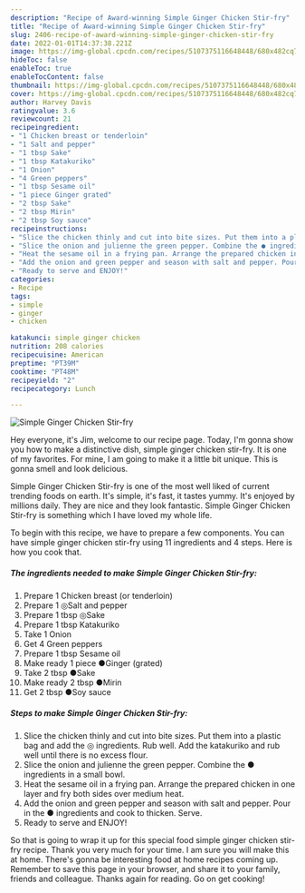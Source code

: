 ```yaml
---
description: "Recipe of Award-winning Simple Ginger Chicken Stir-fry"
title: "Recipe of Award-winning Simple Ginger Chicken Stir-fry"
slug: 2406-recipe-of-award-winning-simple-ginger-chicken-stir-fry
date: 2022-01-01T14:37:38.221Z
image: https://img-global.cpcdn.com/recipes/5107375116648448/680x482cq70/simple-ginger-chicken-stir-fry-recipe-main-photo.jpg
hideToc: false
enableToc: true
enableTocContent: false
thumbnail: https://img-global.cpcdn.com/recipes/5107375116648448/680x482cq70/simple-ginger-chicken-stir-fry-recipe-main-photo.jpg
cover: https://img-global.cpcdn.com/recipes/5107375116648448/680x482cq70/simple-ginger-chicken-stir-fry-recipe-main-photo.jpg
author: Harvey Davis
ratingvalue: 3.6
reviewcount: 21
recipeingredient:
- "1 Chicken breast or tenderloin"
- "1 Salt and pepper"
- "1 tbsp Sake"
- "1 tbsp Katakuriko"
- "1 Onion"
- "4 Green peppers"
- "1 tbsp Sesame oil"
- "1 piece Ginger grated"
- "2 tbsp Sake"
- "2 tbsp Mirin"
- "2 tbsp Soy sauce"
recipeinstructions:
- "Slice the chicken thinly and cut into bite sizes. Put them into a plastic bag and add the ◎ ingredients. Rub well. Add the katakuriko and rub well until there is no excess flour."
- "Slice the onion and julienne the green pepper. Combine the ● ingredients in a small bowl."
- "Heat the sesame oil in a frying pan. Arrange the prepared chicken in one layer and fry both sides over medium heat."
- "Add the onion and green pepper and season with salt and pepper. Pour in the ● ingredients and cook to thicken. Serve."
- "Ready to serve and ENJOY!"
categories:
- Recipe
tags:
- simple
- ginger
- chicken

katakunci: simple ginger chicken 
nutrition: 208 calories
recipecuisine: American
preptime: "PT39M"
cooktime: "PT48M"
recipeyield: "2"
recipecategory: Lunch

---
```



![Simple Ginger Chicken Stir-fry](https://img-global.cpcdn.com/recipes/5107375116648448/680x482cq70/simple-ginger-chicken-stir-fry-recipe-main-photo.jpg)

Hey everyone, it's Jim, welcome to our recipe page. Today, I'm gonna show you how to make a distinctive dish, simple ginger chicken stir-fry. It is one of my favorites. For mine, I am going to make it a little bit unique. This is gonna smell and look delicious.



Simple Ginger Chicken Stir-fry is one of the most well liked of current trending foods on earth. It's simple, it's fast, it tastes yummy. It's enjoyed by millions daily. They are nice and they look fantastic. Simple Ginger Chicken Stir-fry is something which I have loved my whole life.


To begin with this recipe, we have to prepare a few components. You can have simple ginger chicken stir-fry using 11 ingredients and 4 steps. Here is how you cook that.

<!--inarticleads1-->

##### The ingredients needed to make Simple Ginger Chicken Stir-fry:

1. Prepare 1 Chicken breast (or tenderloin)
1. Prepare 1 ◎Salt and pepper
1. Prepare 1 tbsp ◎Sake
1. Prepare 1 tbsp Katakuriko
1. Take 1 Onion
1. Get 4 Green peppers
1. Prepare 1 tbsp Sesame oil
1. Make ready 1 piece ●Ginger (grated)
1. Take 2 tbsp ●Sake
1. Make ready 2 tbsp ●Mirin
1. Get 2 tbsp ●Soy sauce




<!--inarticleads2-->

##### Steps to make Simple Ginger Chicken Stir-fry:

1. Slice the chicken thinly and cut into bite sizes. Put them into a plastic bag and add the ◎ ingredients. Rub well. Add the katakuriko and rub well until there is no excess flour.
1. Slice the onion and julienne the green pepper. Combine the ● ingredients in a small bowl.
1. Heat the sesame oil in a frying pan. Arrange the prepared chicken in one layer and fry both sides over medium heat.
1. Add the onion and green pepper and season with salt and pepper. Pour in the ● ingredients and cook to thicken. Serve.
1. Ready to serve and ENJOY!



So that is going to wrap it up for this special food simple ginger chicken stir-fry recipe. Thank you very much for your time. I am sure you will make this at home. There's gonna be interesting food at home recipes coming up. Remember to save this page in your browser, and share it to your family, friends and colleague. Thanks again for reading. Go on get cooking!

